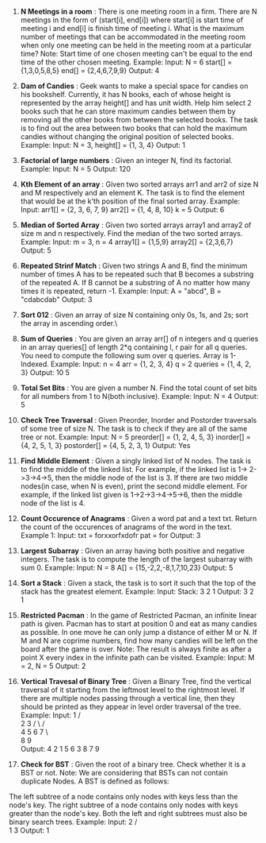 1. **N Meetings in a room** : There is one meeting room in a firm. There are N meetings in the form of (start[i], end[i]) where start[i] is start time of meeting i and end[i] is finish time of meeting i.
What is the maximum number of meetings that can be accommodated in the meeting room when only one meeting can be held in the meeting room at a particular time?
Note: Start time of one chosen meeting can't be equal to the end time of the other chosen meeting.
Example:
Input:
N = 6
start[] = {1,3,0,5,8,5}
end[] =  {2,4,6,7,9,9}
Output: 
4

2. **Dam of Candies** : Geek wants to make a special space for candies on his bookshelf. Currently, it has N books, each of whose height is represented by the array height[] and has unit width.
Help him select 2 books such that he can store maximum candies between them by removing all the other books from between the selected books. The task is to find out the area between two books that can hold the maximum candies without changing the original position of selected books. 
Example:
Input: N = 3, height[] = {1, 3, 4}
Output: 1

3. **Factorial of large numbers** : Given an integer N, find its factorial.
Example:
Input: N = 5
Output: 120

4. **Kth Element of an array** : Given two sorted arrays arr1 and arr2 of size N and M respectively and an element K. The task is to find the element that would be at the k’th position of the final sorted array.
Example:
Input:
arr1[] = {2, 3, 6, 7, 9}
arr2[] = {1, 4, 8, 10}
k = 5
Output:
6

5. **Median of Sorted Array** : Given two sorted arrays array1 and array2 of size m and n respectively. Find the median of the two sorted arrays.
Example:
Input:
m = 3, n = 4
array1[] = {1,5,9}
array2[] = {2,3,6,7}
Output: 5

6. **Repeated Strinf Match** : Given two strings A and B, find the minimum number of times A has to be repeated such that B becomes a substring of the repeated A. If B cannot be a substring of A no matter how many times it is repeated, return -1.
Example:
Input: A = "abcd", B = "cdabcdab"
Output: 3

7. **Sort 012** : Given an array of size N containing only 0s, 1s, and 2s; sort the array in ascending order.\

8. **Sum of Queries** : You are given an array arr[] of n integers and q queries in an array queries[] of length 2*q containing l, r pair for all q queries. You need to compute the following sum over q queries.
Array is 1-Indexed.
Example:
Input: n = 4
arr = {1, 2, 3, 4}
q = 2
queries = {1, 4, 2, 3}
Output: 10 5

9. **Total Set Bits** : You are given a number N. Find the total count of set bits for all numbers from 1 to N(both inclusive).
Example:
Input: N = 4
Output: 5

10. **Check Tree Traversal** : Given Preorder, Inorder and Postorder traversals of some tree of size N. The task is to check if they are all of the same tree or not.
Example:
Input:
N = 5
preorder[] = {1, 2, 4, 5, 3}
inorder[] = {4, 2, 5, 1, 3}
postorder[] = {4, 5, 2, 3, 1}
Output: Yes

11. **Find Middle Element** : Given a singly linked list of N nodes.
The task is to find the middle of the linked list. For example, if the linked list is
1-> 2->3->4->5, then the middle node of the list is 3.
If there are two middle nodes(in case, when N is even), print the second middle element.
For example, if the linked list given is 1->2->3->4->5->6, then the middle node of the list is 4.

12. **Count Occurence of Anagrams** : Given a word pat and a text txt. Return the count of the occurences of anagrams of the word in the text.
Example 1:
Input:
txt = forxxorfxdofr
pat = for
Output: 3

13. **Largest Subarray** : Given an array having both positive and negative integers. The task is to compute the length of the largest subarray with sum 0.
Example:
Input:
N = 8
A[] = {15,-2,2,-8,1,7,10,23}
Output: 5

14. **Sort a Stack** : Given a stack, the task is to sort it such that the top of the stack has the greatest element.
Example:
Input:
Stack: 3 2 1
Output: 3 2 1

15. **Restricted Pacman** : In the game of Restricted Pacman, an infinite linear path is given. Pacman has to start at position 0 and eat as many candies as possible. In one move he can only jump a distance of either M or N.  If M and N are coprime numbers, find how many candies will be left on the board after the game is over.
Note: The result is always finite as after a point X every index in the infinite path can be visited. 
Example:
Input: M = 2, N = 5
Output: 2

16. **Vertical Travesal of Binary Tree** : Given a Binary Tree, find the vertical traversal of it starting from the leftmost level to the rightmost level.
If there are multiple nodes passing through a vertical line, then they should be printed as they appear in level order traversal of the tree.
Example:
Input:
           1
         /   \
       2       3
     /   \   /   \
   4      5 6      7
              \      \
               8      9           
Output: 
4 2 1 5 6 3 8 7 9 

17. **Check for BST** : Given the root of a binary tree. Check whether it is a BST or not.
Note: We are considering that BSTs can not contain duplicate Nodes.
A BST is defined as follows:

The left subtree of a node contains only nodes with keys less than the node's key.
The right subtree of a node contains only nodes with keys greater than the node's key.
Both the left and right subtrees must also be binary search trees.
Example:
Input:
   2
 /    \
1      3
Output: 1 
